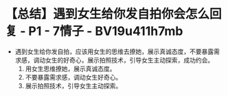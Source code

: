 # 【总结】遇到女生给你发自拍你会怎么回复 - P1 - 7情子 - BV19u411h7mb

-   遇到女生给你发自拍，应该用女生的思维去撩她，展示真诚态度，不要暴露需求感，调动女生的好奇心，展示拍照技术，引导女生主动探索，成功约会。
    1.  用女生思维撩她，展示真诚态度。
    2.  不要暴露需求感，调动女生好奇心。
    3.  展示拍照技术，引导女生主动探索。